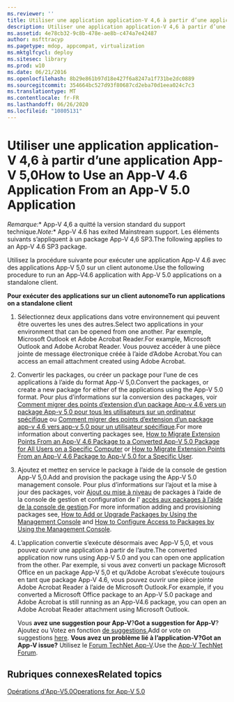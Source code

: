 ```yaml
---
ms.reviewer: ''
title: Utiliser une application application-V 4,6 à partir d’une application App-V 5,0
description: Utiliser une application application-V 4,6 à partir d’une application App-V 5,0
ms.assetid: 4e78cb32-9c8b-478e-ae8b-c474a7e42487
author: msfttracyp
ms.pagetype: mdop, appcompat, virtualization
ms.mktglfcycl: deploy
ms.sitesec: library
ms.prod: w10
ms.date: 06/21/2016
ms.openlocfilehash: 8b29e861b97d18e427f6a8247a1f731be2dc0889
ms.sourcegitcommit: 354664bc527d93f80687cd2eba70d1eea024c7c3
ms.translationtype: MT
ms.contentlocale: fr-FR
ms.lasthandoff: 06/26/2020
ms.locfileid: "10805131"
---
```

# <span data-ttu-id="5008e-103">Utiliser une application application-V 4,6 à partir d’une application App-V 5,0</span><span class="sxs-lookup"><span data-stu-id="5008e-103">How to Use an App-V 4.6 Application From an App-V 5.0 Application</span></span>

<span data-ttu-id="5008e-104">*Remarque:*\* App-V 4,6 a quitté la version standard du support technique.</span><span class="sxs-lookup"><span data-stu-id="5008e-104">*Note:*\* App-V 4.6 has exited Mainstream support.</span></span> <span data-ttu-id="5008e-105">Les éléments suivants s’appliquent à un package App-V 4,6 SP3.</span><span class="sxs-lookup"><span data-stu-id="5008e-105">The following applies to an App-V 4.6 SP3 package.</span></span>

<span data-ttu-id="5008e-106">Utilisez la procédure suivante pour exécuter une application App-V 4.6 avec des applications App-V 5,0 sur un client autonome.</span><span class="sxs-lookup"><span data-stu-id="5008e-106">Use the following procedure to run an App-V4.6 application with App-V 5.0 applications on a standalone client.</span></span>

**<span data-ttu-id="5008e-107">Pour exécuter des applications sur un client autonome</span><span class="sxs-lookup"><span data-stu-id="5008e-107">To run applications on a standalone client</span></span>**

1.  <span data-ttu-id="5008e-108">Sélectionnez deux applications dans votre environnement qui peuvent être ouvertes les unes des autres.</span><span class="sxs-lookup"><span data-stu-id="5008e-108">Select two applications in your environment that can be opened from one another.</span></span> <span data-ttu-id="5008e-109">Par exemple, Microsoft Outlook et Adobe Acrobat Reader.</span><span class="sxs-lookup"><span data-stu-id="5008e-109">For example, Microsoft Outlook and Adobe Acrobat Reader.</span></span> <span data-ttu-id="5008e-110">Vous pouvez accéder à une pièce jointe de message électronique créée à l’aide d’Adobe Acrobat.</span><span class="sxs-lookup"><span data-stu-id="5008e-110">You can access an email attachment created using Adobe Acrobat.</span></span>

2.  <span data-ttu-id="5008e-111">Convertir les packages, ou créer un package pour l’une de ces applications à l’aide du format App-V 5,0.</span><span class="sxs-lookup"><span data-stu-id="5008e-111">Convert the packages, or create a new package for either of the applications using the App-V 5.0 format.</span></span> <span data-ttu-id="5008e-112">Pour plus d’informations sur la conversion des packages, voir [Comment migrer des points d’extension d’un package App-v 4,6 vers un package App-v 5,0 pour tous les utilisateurs sur un ordinateur spécifique](how-to-migrate-extension-points-from-an-app-v-46-package-to-a-converted-app-v-50-package-for-all-users-on-a-specific-computer.md) ou [Comment migrer des points d’extension d’un package app-v 4,6 vers app-v 5,0 pour un utilisateur spécifique](how-to-migrate-extension-points-from-an-app-v-46-package-to-app-v-50-for-a-specific-user.md).</span><span class="sxs-lookup"><span data-stu-id="5008e-112">For more information about converting packages see, [How to Migrate Extension Points From an App-V 4.6 Package to a Converted App-V 5.0 Package for All Users on a Specific Computer](how-to-migrate-extension-points-from-an-app-v-46-package-to-a-converted-app-v-50-package-for-all-users-on-a-specific-computer.md) or [How to Migrate Extension Points From an App-V 4.6 Package to App-V 5.0 for a Specific User](how-to-migrate-extension-points-from-an-app-v-46-package-to-app-v-50-for-a-specific-user.md).</span></span>

3.  <span data-ttu-id="5008e-113">Ajoutez et mettez en service le package à l’aide de la console de gestion App-V 5,0.</span><span class="sxs-lookup"><span data-stu-id="5008e-113">Add and provision the package using the App-V 5.0 management console.</span></span> <span data-ttu-id="5008e-114">Pour plus d’informations sur l’ajout et la mise à jour des packages, voir [Ajout ou mise à niveau](how-to-add-or-upgrade-packages-by-using-the-management-console-beta-gb18030.md) de packages à l’aide de la console de gestion et configuration de l' [accès aux packages à l’aide de la console de gestion](how-to-configure-access-to-packages-by-using-the-management-console-50.md).</span><span class="sxs-lookup"><span data-stu-id="5008e-114">For more information adding and provisioning packages see, [How to Add or Upgrade Packages by Using the Management Console](how-to-add-or-upgrade-packages-by-using-the-management-console-beta-gb18030.md) and [How to Configure Access to Packages by Using the Management Console](how-to-configure-access-to-packages-by-using-the-management-console-50.md).</span></span>

4.  <span data-ttu-id="5008e-115">L’application convertie s’exécute désormais avec App-V 5,0, et vous pouvez ouvrir une application à partir de l’autre.</span><span class="sxs-lookup"><span data-stu-id="5008e-115">The converted application now runs using App-V 5.0 and you can open one application from the other.</span></span> <span data-ttu-id="5008e-116">Par exemple, si vous avez converti un package Microsoft Office en un package App-V 5,0 et qu’Adobe Acrobat s’exécute toujours en tant que package App-V 4.6, vous pouvez ouvrir une pièce jointe Adobe Acrobat Reader à l’aide de Microsoft Outlook.</span><span class="sxs-lookup"><span data-stu-id="5008e-116">For example, if you converted a Microsoft Office package to an App-V 5.0 package and Adobe Acrobat is still running as an App-V4.6 package, you can open an Adobe Acrobat Reader attachment using Microsoft Outlook.</span></span>

    <span data-ttu-id="5008e-117">Vous **avez une suggestion pour App-V**?</span><span class="sxs-lookup"><span data-stu-id="5008e-117">**Got a suggestion for App-V**?</span></span> <span data-ttu-id="5008e-118">Ajoutez ou Votez en fonction [de suggestions.](http://appv.uservoice.com/forums/280448-microsoft-application-virtualization)</span><span class="sxs-lookup"><span data-stu-id="5008e-118">Add or vote on suggestions [here](http://appv.uservoice.com/forums/280448-microsoft-application-virtualization).</span></span> **<span data-ttu-id="5008e-119">Vous avez un problème lié à l’application-V?</span><span class="sxs-lookup"><span data-stu-id="5008e-119">Got an App-V issue?</span></span>** <span data-ttu-id="5008e-120">Utilisez le [Forum TechNet App-V](https://social.technet.microsoft.com/Forums/home?forum=mdopappv).</span><span class="sxs-lookup"><span data-stu-id="5008e-120">Use the [App-V TechNet Forum](https://social.technet.microsoft.com/Forums/home?forum=mdopappv).</span></span>

## <span data-ttu-id="5008e-121">Rubriques connexes</span><span class="sxs-lookup"><span data-stu-id="5008e-121">Related topics</span></span>


[<span data-ttu-id="5008e-122">Opérations d'App-V5.0</span><span class="sxs-lookup"><span data-stu-id="5008e-122">Operations for App-V 5.0</span></span>](operations-for-app-v-50.md)

 

 








